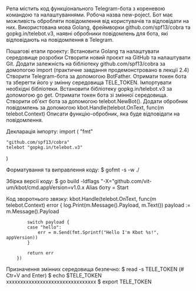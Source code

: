 Репа містить код функціонального Telegram-бота з кореневою командою та налаштуваннями.
Робоча назва new-poject.
Бот має можливість обробляти повідомлення від користувачів та відповідати на них. Використована мова Golang, фреймворки github.com/spf13/cobra та gopkg.in/telebot.v3, наявні обробники повідомлень для бота, які відповідають на повідомлення в Telegram.

Пошагові етапи проекту:
Встановити Golang та налаштувати середовище розробки
Створити новий проєкт на GitHub та налаштувати Git.
Додати залежність на бібліотеку github.com/spf13/cobra за домопогою import (практичне завдання продемонстровано в лекції 2.4)
Створити Telegram-бота за допомогою BotFather.
Отримати токен бота та зберегти його у змінну середовища TELE_TOKEN.
Імпортувати необхідні бібліотеки.
Встановити бібліотеку gopkg.in/telebot.v3 за допомогою go get.
Отримати токен бота зі змінної середовища.
Створити об'єкт бота за допомогою telebot.NewBot().
Додати обробник повідомлень за допомогою kbot.Handle(telebot.OnText, func(m telebot.Context)
Описати функцію-обробник, яка буде відповідати на повідомлення.

Декларація імпорту:
import (
	"fmt"

	"github.com/spf13/cobra"
	telebot "gopkg.in/telebot.v3"
)

Форматування та виправлення коду: $ gofmt -s -w ./

Збірка версії коду: $ go build -ldflags "-X="github.com/vit-um/kbot/cmd.appVersion=v1.0.x
Alias боту = Start

Код зворотнього звязку: 
		kbot.Handle(telebot.OnText, func(m telebot.Context) error {
			log.Print(m.Message().Payload, m.Text())
			payload := m.Message().Payload

			switch payload {
			case "hello":
				err = m.Send(fmt.Sprintf("Hello I'm Kbot %s!", appVersion))
			}
			
			return err
		})

Призначення змінних середовища безпечно:
$ read -s TELE_TOKEN
(# Ctr+V and Enter)
$ echo $TELE_TOKEN
xxxxxxxxxxxxxxxxxxxxxxxxxxxxxxxx
$ export TELE_TOKEN
